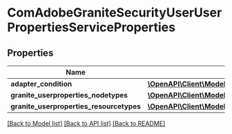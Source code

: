 # ComAdobeGraniteSecurityUserUserPropertiesServiceProperties

## Properties
Name | Type | Description | Notes
------------ | ------------- | ------------- | -------------
**adapter_condition** | [**\OpenAPI\Client\Model\ConfigNodePropertyString**](ConfigNodePropertyString.md) |  | [optional] 
**granite_userproperties_nodetypes** | [**\OpenAPI\Client\Model\ConfigNodePropertyArray**](ConfigNodePropertyArray.md) |  | [optional] 
**granite_userproperties_resourcetypes** | [**\OpenAPI\Client\Model\ConfigNodePropertyArray**](ConfigNodePropertyArray.md) |  | [optional] 

[[Back to Model list]](../README.md#documentation-for-models) [[Back to API list]](../README.md#documentation-for-api-endpoints) [[Back to README]](../README.md)


